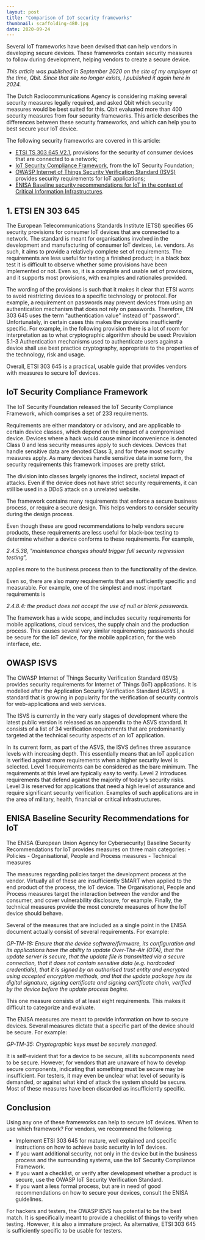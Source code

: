 ```yaml
---
layout: post
title: "Comparison of IoT security frameworks"
thumbnail: scaffolding-480.jpg
date: 2020-09-24
---
```


Several IoT frameworks have been devised that can help vendors in
developing secure devices. These frameworks contain security measures to
follow during development, helping vendors to create a secure device.

*This article was published in September 2020 on the site of my employer at the time, Qbit. Since that site no longer exists, I published it again here in 2024.*

The Dutch Radiocommunications Agency is considering making several
security measures legally required, and asked Qbit
which security measures would be best suited for
this. Qbit evaluated more than 400 security measures from four security
frameworks. This article describes the differences between these
security frameworks, and which can help you to best secure your IoT
device.

The following security frameworks are covered in this article:

-   [ETSI TS 303 645
    V2.1](https://www.etsi.org/deliver/etsi_en/303600_303699/303645/02.01.00_30/en_303645v020100v.pdf),
    provisions for the security of consumer devices that are connected
    to a network;
-   [IoT Security Compliance
    Framework](https://www.iotsecurityfoundation.org/best-practice-guidelines/),
    from the IoT Security Foundation;
-   [OWASP Internet of Things Security Verification Standard
    (ISVS)](https://owasp.org/www-project-iot-security-verification-standard/)
    provides security requirements for IoT applications;
-   [ENISA Baseline security recommendations for IoT in the context of
    Critical Information
    Infrastructures](https://www.enisa.europa.eu/publications/baseline-security-recommendations-for-iot).

## 1. ETSI EN 303 645

The European Telecommunications Standards Institute (ETSI) specifies 65
security provisions for consumer IoT devices that are connected to a
network. The standard is meant for organisations involved in the
development and manufacturing of consumer IoT devices, i.e. vendors. As
such, it aims to provide a relatively complete set of requirements. The
requirements are less useful for testing a finished product; in a black
box test it is difficult to observe whether some provisions have been
implemented or not. Even so, it is a complete and usable set of
provisions, and it supports most provisions, with examples and
rationales provided.

The wording of the provisions is such that it makes it clear that ETSI
wants to avoid restricting devices to a specific technology or protocol.
For example, a requirement on passwords may prevent devices from using
an authentication mechanism that does not rely on passwords. Therefore,
EN 303 645 uses the term "authentication value" instead of "password".
Unfortunately, in certain cases this makes the provisions insufficiently
specific. For example, in the following provision there is a lot of room
for interpretation as to what cryptographic algorithm should be used:
Provision 5.1-3 Authentication mechanisms used to authenticate users
against a device shall use best practice cryptography, appropriate to
the properties of the technology, risk and usage.

Overall, ETSI 303 645 is a practical, usable guide that provides vendors
with measures to secure IoT devices.

## IoT Security Compliance Framework

The IoT Security Foundation released the IoT Security Compliance
Framework, which comprises a set of 233 requirements.

Requirements are either mandatory or advisory, and are applicable to
certain device classes, which depend on the impact of a compromised
device. Devices where a hack would cause minor inconvenience is denoted
Class 0 and less security measures apply to such devices. Devices that
handle sensitive data are denoted Class 3, and for these most security
measures apply. As many devices handle sensitive data in some form, the
security requirements this framework imposes are pretty strict.

The division into classes largely ignores the indirect, societal impact
of attacks. Even if the device does not have strict security
requirements, it can still be used in a DDoS attack on a unrelated
website.

The framework contains many requirements that enforce a secure business
process, or require a secure design. This helps vendors to consider
security during the design process.

Even though these are good recommendations to help vendors secure
products, these requirements are less useful for black-box testing to
determine whether a device conforms to these requirements. For example,

*2.4.5.38, "maintenance changes should trigger full security regression
testing",*

applies more to the business process than to the functionality of the
device.

Even so, there are also many requirements that are sufficiently specific
and measurable. For example, one of the simplest and most important
requirements is

*2.4.8.4: the product does not accept the use of null or blank
passwords.*

The framework has a wide scope, and includes security requirements for
mobile applications, cloud services, the supply chain and the production
process. This causes several very similar requirements; passwords should
be secure for the IoT device, for the mobile application, for the web
interface, etc.

## OWASP ISVS

The OWASP Internet of Things Security Verification Standard (ISVS)
provides security requirements for Internet of Things (IoT)
applications. It is modelled after the Application Security Verification
Standard (ASVS), a standard that is growing in popularity for the
verification of security controls for web-applications and web services.

The ISVS is currently in the very early stages of development where the
latest public version is released as an appendix to the ASVS standard.
It consists of a list of 34 verification requirements that are
predominantly targeted at the technical security aspects of an IoT
application.

In its current form, as part of the ASVS, the ISVS defines three
assurance levels with increasing depth. This essentially means that an
IoT application is verified against more requirements when a higher
security level is selected. Level 1 requirements can be considered as
the bare minimum. The requirements at this level are typically easy to
verify. Level 2 introduces requirements that defend against the majority
of today's security risks. Level 3 is reserved for applications that
need a high level of assurance and require significant security
verification. Examples of such applications are in the area of military,
health, financial or critical infrastructures.

## ENISA Baseline Security Recommendations for IoT

The ENISA (European Union Agency for Cybersecurity) Baseline Security
Recommendations for IoT provides measures on three main categories: -
Policies - Organisational, People and Process measures - Technical
measures

The measures regarding policies target the development process at the
vendor. Virtually all of these are insufficiently SMART when applied to
the end product of the process, the IoT device. The Organisational,
People and Process measures target the interaction between the vendor
and the consumer, and cover vulnerability disclosure, for example.
Finally, the technical measures provide the most concrete measures of
how the IoT device should behave.

Several of the measures that are included as a single point in the ENISA
document actually consist of several requirements. For example:

*GP-TM-18: Ensure that the device software/firmware, its configuration
and its applications have the ability to update Over-The-Air (OTA), that
the update server is secure, that the update file is transmitted via a
secure connection, that it does not contain sensitive data (e.g.
hardcoded credentials), that it is signed by an authorised trust entity
and encrypted using accepted encryption methods, and that the update
package has its digital signature, signing certificate and signing
certificate chain, verified by the device before the update process
begins.*

This one measure consists of at least eight requirements. This makes it
difficult to categorize and evaluate.

The ENISA measures are meant to provide information on how to secure
devices. Several measures dictate that a specific part of the device
should be secure. For example:

*GP-TM-35: Cryptographic keys must be securely managed.*

It is self-evident that for a device to be secure, all its subcomponents
need to be secure. However, for vendors that are unaware of how to
develop secure components, indicating that something must be secure may
be insufficient. For testers, it may even be unclear what level of
security is demanded, or against what kind of attack the system should
be secure. Most of these measures have been discarded as insufficiently
specific.

## Conclusion

Using any one of these frameworks can help to secure IoT devices. When
to use which framework? For vendors, we recommend the following:

-   Implement ETSI 303 645 for mature, well explained and specific
    instructions on how to achieve basic security in IoT devices.
-   If you want additional security, not only in the device but in the
    business process and the surrounding systems, use the IoT Security
    Compliance Framework.
-   If you want a checklist, or verify after development whether a
    product is secure, use the OWASP IoT Security Verification Standard.
-   If you want a less formal process, but are in need of good
    recommendations on how to secure your devices, consult the ENISA
    guidelines.

For hackers and testers, the OWASP ISVS has potential to be the best
match. It is specifically meant to provide a checklist of things to
verify when testing. However, it is also a immature project. As
alternative, ETSI 303 645 is sufficiently specific to be usable for
testers.
